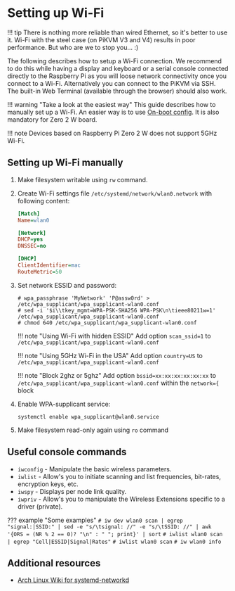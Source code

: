# Setting up Wi-Fi

!!! tip
    There is nothing more reliable than wired Ethernet, so it's better to use it. Wi-Fi with the steel case (on PiKVM V3 and V4) results in poor performance. But who are we to stop you... :)

The following describes how to setup a Wi-Fi connection.
We recommend to do this while having a display and keyboard
or a serial console connected directly to the Raspberry Pi as you will loose network connectivity once you connect to a Wi-Fi.
Alternatively you can connect to the PiKVM via SSH. The built-in Web Terminal (available through the browser) should also work.

!!! warning "Take a look at the easiest way"
    This guide describes how to manually set up a Wi-Fi. An easier way is to use [On-boot config](on_boot_config.md).
    It is also mandatory for Zero 2 W board.

!!! note
    Devices based on Raspberry Pi Zero 2 W does not support 5GHz Wi-Fi.


## Setting up Wi-Fi manually

1. Make filesystem writable using `rw` command.

2. Create Wi-Fi settings file `/etc/systemd/network/wlan0.network` with following content:

    ```ini
    [Match]
    Name=wlan0

    [Network]
    DHCP=yes
    DNSSEC=no

    [DHCP]
    ClientIdentifier=mac
    RouteMetric=50
    ```

3. Set network ESSID and password:

    ```
    # wpa_passphrase 'MyNetwork' 'P@assw0rd' > /etc/wpa_supplicant/wpa_supplicant-wlan0.conf
    # sed -i '$i\\tkey_mgmt=WPA-PSK-SHA256 WPA-PSK\n\tieee80211w=1' /etc/wpa_supplicant/wpa_supplicant-wlan0.conf
    # chmod 640 /etc/wpa_supplicant/wpa_supplicant-wlan0.conf
    ```
    
    !!! note "Using Wi-Fi with hidden ESSID"
        Add option `scan_ssid=1` to `/etc/wpa_supplicant/wpa_supplicant-wlan0.conf`

    !!! note "Using 5GHz Wi-Fi in the USA"
        Add option `country=US` to `/etc/wpa_supplicant/wpa_supplicant-wlan0.conf`

    !!! note "Block 2ghz or 5ghz"
        Add option `bssid=xx:xx:xx:xx:xx:xx` to `/etc/wpa_supplicant/wpa_supplicant-wlan0.conf` within the `network={` block


5. Enable WPA-supplicant service:
   ```
   systemctl enable wpa_supplicant@wlan0.service
   ```

6. Make filesystem read-only again using `ro` command


## Useful console commands

* `iwconfig` - Manipulate the basic wireless parameters.
* `iwlist` - Allow's you to initiate scanning and list frequencies, bit-rates, encryption keys, etc.
* `iwspy` - Displays per node link quality.
* `iwpriv` - Allow's you to manipulate the Wireless Extensions specific to a driver (private).

??? example "Some examples"
    ```
    # iw dev wlan0 scan | egrep "signal:|SSID:" | sed -e "s/\tsignal: //" -e "s/\tSSID: //" | awk '{ORS = (NR % 2 == 0)? "\n" : " "; print}' | sort
    ```
    ```
    # iwlist wlan0 scan | egrep "Cell|ESSID|Signal|Rates"
    ```
    ```
    # iwlist wlan0 scan
    ```
    ```
    # iw wlan0 info
    ```


## Additional resources

* [Arch Linux Wiki for systemd-networkd](https://wiki.archlinux.org/title/systemd-networkd)
